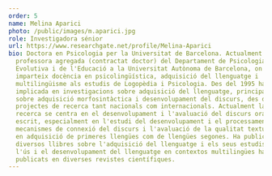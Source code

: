```yaml
---
order: 5
name: Melina Aparici
photo: /public/images/m.aparici.jpg
role: Investigadora sénior
url: https://www.researchgate.net/profile/Melina-Aparici
bio: Doctora en Psicologia per la Universitat de Barcelona. Actualment és
  professora agregada (contractat doctor) del Departament de Psicologia Bàsica,
  Evolutiva i de l'Educació a la Universitat Autònoma de Barcelona, ​​on
  imparteix docència en psicolingüística, adquisició del llenguatge i
  multilingüisme als estudis de Logopèdia i Psicologia. Des del 1995 ha estat
  implicada en investigacions sobre adquisició del llenguatge, principalment
  sobre adquisició morfosintàctica i desenvolupament del discurs, des de
  projectes de recerca tant nacionals com internacionals. Actualment la seva
  recerca se centra en el desenvolupament i l'avaluació del discurs oral i
  escrit, especialment en l'estudi del desenvolupament i el processament dels
  mecanismes de connexió del discurs i l'avaluació de la qualitat textual, tant
  en adquisició de primeres llengües com de llengües segones. Ha publicat
  diversos llibres sobre l'adquisició del llenguatge i els seus estudis sobre
  l'ús i el desenvolupament del llenguatge en contextos multilingües han estat
  publicats en diverses revistes científiques.
---
```

